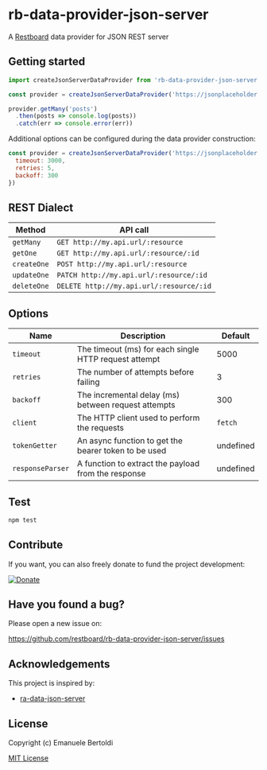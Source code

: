 # rb-data-provider-json-server

A [Restboard](https://github.com/restboard/restboard) data provider for JSON REST server

## Getting started

```js
import createJsonServerDataProvider from 'rb-data-provider-json-server'

const provider = createJsonServerDataProvider('https://jsonplaceholder.typicode.com')

provider.getMany('posts')
  .then(posts => console.log(posts))
  .catch(err => console.error(err))
```

Additional options can be configured during the data provider construction:

```js
const provider = createJsonServerDataProvider('https://jsonplaceholder.typicode.com', {
  timeout: 3000,
  retries: 5,
  backoff: 300
})
```

## REST Dialect

| Method          | API call                                                   |
| --------------- | ---------------------------------------------------------- |
| `getMany`       | `GET http://my.api.url/:resource`                          |
| `getOne`        | `GET http://my.api.url/:resource/:id`                      |
| `createOne`     | `POST http://my.api.url/:resource`                         |
| `updateOne`     | `PATCH http://my.api.url/:resource/:id`                    |
| `deleteOne`     | `DELETE http://my.api.url/:resource/:id`                   |

## Options

| Name            | Description                                           | Default   |
| ----------------| ------------------------------------------------------| ----------|
| `timeout`       | The timeout (ms) for each single HTTP request attempt | 5000      |
| `retries`       | The number of attempts before failing                 | 3         |
| `backoff`       | The incremental delay (ms) between request attempts   | 300       |
| `client`        | The HTTP client used to perform the requests          | `fetch`   |
| `tokenGetter`   | An async function to get the bearer token to be used  | undefined |
| `responseParser`| A function to extract the payload from the response   | undefined |

## Test

```bash
npm test
```

## Contribute

If you want, you can also freely donate to fund the project development:

[![Donate](https://www.paypalobjects.com/en_US/i/btn/btn_donate_SM.gif)](https://paypal.me/EBertoldi)

## Have you found a bug?

Please open a new issue on:

<https://github.com/restboard/rb-data-provider-json-server/issues>

## Acknowledgements

This project is inspired by:

* [ra-data-json-server](https://github.com/marmelab/react-admin/tree/master/packages/ra-data-json-server)

## License

Copyright (c) Emanuele Bertoldi

[MIT License](http://en.wikipedia.org/wiki/MIT_License)

